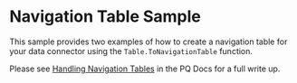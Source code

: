 ﻿# Navigation Table Sample
This sample provides two examples of how to create a navigation table for your data connector using the `Table.ToNavigationTable` function.

Please see [Handling Navigation Tables](https://docs.microsoft.com/en-us/power-query/handlingnavigationtables) in the PQ Docs for a full write up.
